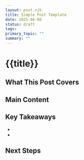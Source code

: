 ```yaml
---
layout: post.njk
title: Simple Post Template
date: 2025-06-08
status: draft
tags: 
primary_topic: ""
summary: ""
---
```


# {{title}}

## What This Post Covers

## Main Content

## Key Takeaways
- 
- 

## Next Steps